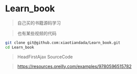 # Learn_book
> 自己买的书籍源码学习

> 也有某些视频的代码
~~~ bash
git clone git@github.com:xiaotiandada/Learn_book.git
cd Learn_book
~~~

> HeadFirstAjax SourceCode

> https://resources.oreilly.com/examples/9780596515782